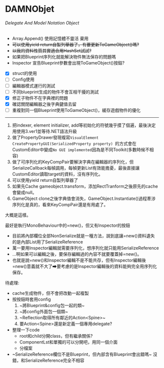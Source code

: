 DAMNObjet 
===
###### Delegate And Model Notation Object

- Array.Append() 使用記憶體不靈活 棄用
- ~~可以使用yield return自製列舉器了，有要更新ToGameObject()嗎?~~
- ~~以我的資料性質其實適合用HashSet試試?~~
- 如果把Blueprint序列化就能解決物件無法保存的問題嗎
- Inspector 宣告Blueprint參數會出現ToGameObject()按鈕?
- [x] struct的使用
- [ ] Config使用
- [ ] 編輯器模式運行的測試
- [ ] 不同blueprint生成的物件不會互相干擾的測試
- [x] 修正子物件不在字典裡的問題
- [x] 確認關閉編輯器之後字典鍵值去留
- [ ] 重複對同一個Blueprint使用ToGameObject()，緩存遊戲物件的優化
-----
1. 把indexer, element initializer, add等初始化的符號幾乎摸了個遍，最後決定用使用3.ver1並等待.NET語法升級
3. 做了PropertyDrawer發現複寫`VisualElement CreatePropertyGUI(SerializedProperty property) `的方式會在CustomEditor中變成`No GUI implemented`因為是不同Toolkit(多數時候不相容)
5. 做了可序列化的KeyCompPair要解決字典在編輯器的序列化，但SerializeCallback每幀調用，每幀更新List有效能擔憂，最後直接讓CustomEditor讀取target的資料，沒有序列化。
9. 可以使用yield return自製列舉器了
99. 如果先Cache gameobject.transform，添加RectTranform之後原先的cache會變成null。
10. GameObject clone之後字典值會消失，GameObject.Instantiate()過程牽涉序列化是真的，看來KeyCompPair還是有用處了。

大概是這樣。

最好是執行MonoBehaviour中的=new()，但又有Inspector的按鈕
* 目前將內部欄位全部NonSerialize就是一種方法，說到底讓=new()資料遺失的是內部List用了SerializeReference
* 萬一要用Inspector編輯就需要序列化，想序列化就只能用SerializeReference
* ...啊如果可以編輯之後，要保存編輯過的內容不就要覆蓋掉=new()。
* 也就是說=new()和Inspector編輯不是不能共存，但有Inspector編輯後=new()意義就不大了➡要考慮的是Inspector編輯後的資料能夠完全用序列化保存。

待處理:
- cache生成物件，但不會把改動一起複製
- 按按鈕時套用config
    1. ~將Blueprint&config包一起的類~
    2. ~將config外面包一個類~
    3. ~Reflection取得所有鄰近的Action\<Spine\>~
    4. 要Action\<Spine\>還是新定義一個專用delegate?
- 整理一下code
    - root和child分開class，但有繼承關係?
    - ComponentLst和單獨的可以分開吧，用同一個介面
    - 分檔案
- ~SerializeReference欄位不是Blueprint，但內部含有Blueprint會出錯嗎~ 沒錯，和SerializeReference完全不相容
